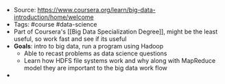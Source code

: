- Source: https://www.coursera.org/learn/big-data-introduction/home/welcome
- Tags: #course #data-science 
- Part of Coursera's [[Big Data Specialization Degree]], might be the least useful, so work fast and see if its useful
- **Goals**: intro to big data, run a program using Hadoop
    - Able to recast problems as data science questions
    - Learn how HDFS file systems work and why along with MapReduce model they are important to the big data work flow
- 
